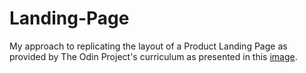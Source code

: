 # Landing-Page

My approach to replicating the layout of a Product Landing Page as provided by The Odin Project's curriculum as presented in this [image](https://cdn.statically.io/gh/TheOdinProject/curriculum/81a5d553f4073e593d23a6ab00d50eef8620796d/foundations/html_css/project/imgs/01.png).
